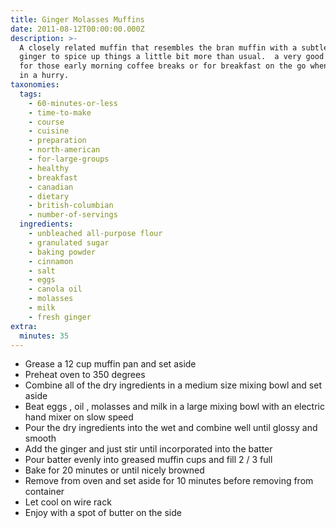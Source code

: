 ```yaml
---
title: Ginger Molasses Muffins
date: 2011-08-12T00:00:00.000Z
description: >-
  A closely related muffin that resembles the bran muffin with a subtle taste of
  ginger to spice up things a little bit more than usual.  a very good muffin
  for those early morning coffee breaks or for breakfast on the go when you are
  in a hurry.
taxonomies:
  tags:
    - 60-minutes-or-less
    - time-to-make
    - course
    - cuisine
    - preparation
    - north-american
    - for-large-groups
    - healthy
    - breakfast
    - canadian
    - dietary
    - british-columbian
    - number-of-servings
  ingredients:
    - unbleached all-purpose flour
    - granulated sugar
    - baking powder
    - cinnamon
    - salt
    - eggs
    - canola oil
    - molasses
    - milk
    - fresh ginger
extra:
  minutes: 35
---
```

 - Grease a 12 cup muffin pan and set aside
 - Preheat oven to 350 degrees
 - Combine all of the dry ingredients in a medium size mixing bowl and set aside
 - Beat eggs , oil , molasses and milk in a large mixing bowl with an electric hand mixer on slow speed
 - Pour the dry ingredients into the wet and combine well until glossy and smooth
 - Add the ginger and just stir until incorporated into the batter
 - Pour batter evenly into greased muffin cups and fill 2 / 3 full
 - Bake for 20 minutes or until nicely browned
 - Remove from oven and set aside for 10 minutes before removing from container
 - Let cool on wire rack
 - Enjoy with a spot of butter on the side
